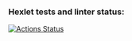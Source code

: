 ### Hexlet tests and linter status:
[![Actions Status](https://github.com/gorelikova1993/algorithms-project-69/actions/workflows/hexlet-check.yml/badge.svg)](https://github.com/gorelikova1993/algorithms-project-69/actions)